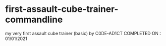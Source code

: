 # first-assault-cube-trainer-commandline
my very first assault cube trainer (basic)
by C0DE-AD1CT
COMPLETED ON : 01/01/2021
